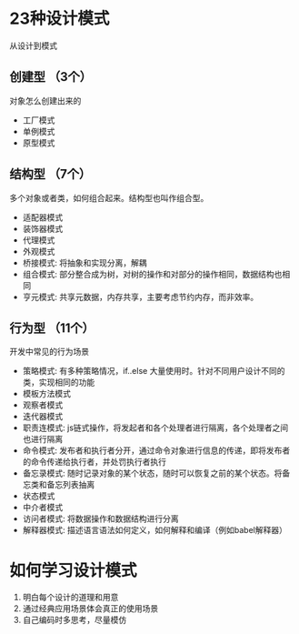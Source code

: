 # 23种设计模式

从设计到模式

## 创建型 （3个）

对象怎么创建出来的

- 工厂模式
- 单例模式
- 原型模式

## 结构型 （7个）

多个对象或者类，如何组合起来。结构型也叫作组合型。

- 适配器模式
- 装饰器模式
- 代理模式
- 外观模式
- 桥接模式: 将抽象和实现分离，解耦
- 组合模式: 部分整合成为树，对树的操作和对部分的操作相同，数据结构也相同
- 亨元模式: 共享元数据，内存共享，主要考虑节约内存，而非效率。

## 行为型 （11个）

开发中常见的行为场景

- 策略模式: 有多种策略情况，if..else 大量使用时。针对不同用户设计不同的类，实现相同的功能
- 模板方法模式
- 观察者模式
- 迭代器模式
- 职责连模式: js链式操作，将发起者和各个处理者进行隔离，各个处理者之间也进行隔离
- 命令模式: 发布者和执行者分开，通过命令对象进行信息的传递，即将发布者的命令传递给执行者，并处罚执行者执行
- 备忘录模式: 随时记录对象的某个状态，随时可以恢复之前的某个状态。将备忘类和备忘列表抽离
- 状态模式
- 中介者模式
- 访问者模式: 将数据操作和数据结构进行分离 
- 解释器模式: 描述语言语法如何定义，如何解释和编译（例如babel解释器）


# 如何学习设计模式
1. 明白每个设计的道理和用意
2. 通过经典应用场景体会真正的使用场景
3. 自己编码时多思考，尽量模仿